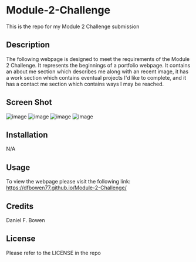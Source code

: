 # Module-2-Challenge
This is the repo for my Module 2 Challenge submission

## Description
The following webpage is designed to meet the requirements of the Module 2 Challenge. It represents the beginnings of a portfolio webpage. It contains an about me section which describes me along with an recent image, it has a work section which contains eventual projects I'd like to complete, and it has a contact me section which contains ways I may be reached.  

## Screen Shot
![image](https://user-images.githubusercontent.com/122385993/217023233-28211111-252e-492d-8303-331f8dea384c.png)
![image](https://user-images.githubusercontent.com/122385993/217023441-3ebe3b8a-3ec0-41d2-a122-953cfcc3bacf.png)
![image](https://user-images.githubusercontent.com/122385993/217023779-1da1a364-ded6-44af-9c36-386247fd1489.png)
![image](https://user-images.githubusercontent.com/122385993/217024115-6256ce01-48cf-46f0-a188-dc8a85c96ed9.png)


## Installation
N/A

## Usage
To view the webpage please visit the following link: https://dfbowen77.github.io/Module-2-Challenge/

## Credits
Daniel F. Bowen

## License
Please refer to the LICENSE in the repo
